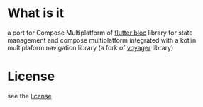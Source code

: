 # What is it
a port  for Compose Multiplatform of [flutter bloc](https://github.com/felangel/bloc) library for state management 
and compose multiplatform integrated with a kotlin multiplaform navigation library
(a fork of [voyager](https://github.com/adrielcafe/voyager) library)

# License
see the [license](License.md)